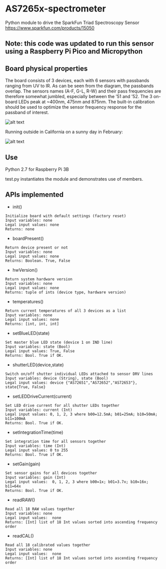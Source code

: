# AS7265x-spectrometer
Python module to drive the SparkFun Triad Spectroscopy Sensor
https://www.sparkfun.com/products/15050

## Note: this code was updated to run this sensor using a Raspberry Pi Pico and Micropython

## Board physical properties

The board consists of 3 devices, each with 6 sensors with passbands ranging from UV to IR.
As can be seen from the diagram, the passbands overlap. The sensors names (A-F, G-L, R-W) and their pass frequencies are therefore somewhat jumbled, especially between the ’51 and ’52.
The 3 on-board LEDs peak at ~400nm, 475nm and 875nm. The built-in calibration should be used to optimize the sensor frequency response for the passband of interest.

![alt text](https://i.postimg.cc/T3DrFKcw/spectrum.png)

Running outside in California on a sunny day in February:

![alt text](https://i.postimg.cc/rp2155rT/Dawnto-Dusk-CAL.png)

## Use

Python 2.7 for Raspberry Pi 3B

test.py instantiates the module and demonstrates use of members.

## APIs implemented

- init()
```
Initialize board with default settings (factory reset)
Input variables: none
Legal input values: none
Returns: none
```
- boardPresent()
```
Return device present or not
Input variables: none
Legal input values: none
Returns: Boolean. True, False
```
- hwVersion()
```
Return system hardware version
Input variables: none
Legal input values: none
Returns: tuple of ints (device type, hardware version)
```
- temperatures()
```
Return current temperatures of all 3 devices as a list
Input variables: none
Legal input values: none
Returns: [int, int, int]
```
- setBlueLED(state)
```
Set master blue LED state (device 1 on IND line)
Input variables: state (Bool)
Legal input values: True, False
Returns: Bool. True if OK.
```
- shutterLED(device,state)
```
Switch on/off shutter individual LEDs attached to sensor DRV lines
Input variables: device (String), state (Bool)
Legal input values: device {"AS72651","AS72652","AS72653"}, state{True, False}
```
- setLEDDriveCurrent(current)
```
Set LED drive current for all shutter LEDs together
Input variables: current (Int)
Legal input values: 0, 1, 2, 3 where b00=12.5mA; b01=25mA; b10=50mA; b11=100mA
Returns: Bool. True if OK.
```
- setIntegrationTime(time)
```
Set integration time for all sensors together
Input variables: time (Int)
Legal input values: 0 to 255
Returns: Bool. True if OK.
```

- setGain(gain)
```
Set sensor gains for all devices together
Input variables: gain (Int) 
Legal input values:  0, 1, 2, 3 where b00=1x; b01=3.7x; b10=16x; b11=64x
Returns: Bool. True if OK.
```
- readRAW()
```
Read all 18 RAW values together
Input variables: none
Legal input values:  none
Returns: [Int] list of 18 Int values sorted into ascending frequency order
```
- readCAL()
```
Read all 18 calibrated values together
Input variables: none
Legal input values:  none
Returns: [Int] list of 18 Int values sorted into ascending frequency order
```
